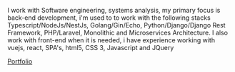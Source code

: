   I work with Software engineering, systems analysis, my primary focus is back-end development, i'm used to to work with the following stacks Typescript/NodeJs/NestJs, Golang/Gin/Echo, Python/Django/Django Rest Framework, PHP/Laravel, Monolithic and Microservices Architecture.
  I also work with front-end when it is needed, i have experience working with vuejs, react, SPA's, html5, CSS 3, Javascript and JQuery 

<a href="https://ed-vieira.github.io/" target="_blank">Portfolio</a>

<!--
**ed-vieira/ed-vieira** is a ✨ _special_ ✨ repository because its `README.md` (this file) appears on your GitHub profile.

Here are some ideas to get you started:

- 🔭 I’m currently working on ...
- 🌱 I’m currently learning ...
- 👯 I’m looking to collaborate on ...
- 🤔 I’m looking for help with ...
- 💬 Ask me about ...
- 📫 How to reach me: ...
- 😄 Pronouns: ...
- ⚡ Fun fact: ...
-->
